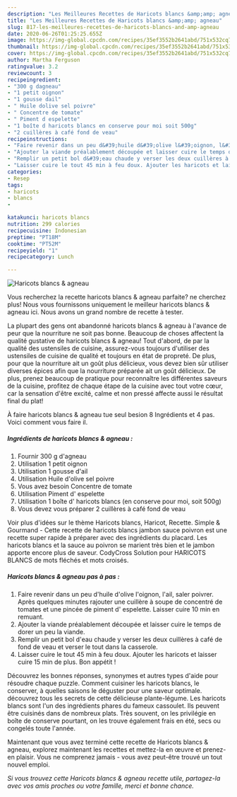 ```yaml
---
description: "Les Meilleures Recettes de Haricots blancs &amp;amp; agneau"
title: "Les Meilleures Recettes de Haricots blancs &amp;amp; agneau"
slug: 817-les-meilleures-recettes-de-haricots-blancs-and-amp-agneau
date: 2020-06-26T01:25:25.655Z
image: https://img-global.cpcdn.com/recipes/35ef3552b2641abd/751x532cq70/haricots-blancs-agneau-photo-principale-de-la-recette.jpg
thumbnail: https://img-global.cpcdn.com/recipes/35ef3552b2641abd/751x532cq70/haricots-blancs-agneau-photo-principale-de-la-recette.jpg
cover: https://img-global.cpcdn.com/recipes/35ef3552b2641abd/751x532cq70/haricots-blancs-agneau-photo-principale-de-la-recette.jpg
author: Martha Ferguson
ratingvalue: 3.2
reviewcount: 3
recipeingredient:
- "300 g dagneau"
- "1 petit oignon"
- "1 gousse dail"
- " Huile dolive sel poivre"
- " Concentre de tomate"
- " Piment d espelette"
- "1 boîte d haricots blancs en conserve pour moi soit 500g"
- "2 cuillères à café fond de veau"
recipeinstructions:
- "Faire revenir dans un peu d&#39;huile d&#39;olive l&#39;oignon, l&#39;ail, saler poivrer. Après quelques minutes rajouter une cuillère à soupe de concentré de tomates et une pincée de piment d&#39; espelette. Laisser cuire 10 min en remuant."
- "Ajouter la viande préalablement découpée et laisser cuire le temps de dorer un peu la viande."
- "Remplir un petit bol d&#39;eau chaude y verser les deux cuillères à café de fond de veau et verser le tout dans la casserole."
- "Laisser cuire le tout 45 min à feu doux. Ajouter les haricots et laisser cuire 15 min de plus. Bon appétit !"
categories:
- Resep
tags:
- haricots
- blancs
- 

katakunci: haricots blancs  
nutrition: 299 calories
recipecuisine: Indonesian
preptime: "PT18M"
cooktime: "PT52M"
recipeyield: "1"
recipecategory: Lunch

---
```



![Haricots blancs &amp; agneau](https://img-global.cpcdn.com/recipes/35ef3552b2641abd/751x532cq70/haricots-blancs-agneau-photo-principale-de-la-recette.jpg)

Vous recherchez la recette haricots blancs &amp; agneau parfaite? ne cherchez plus! Nous vous fournissons uniquement le meilleur haricots blancs &amp; agneau ici. Nous avons un grand nombre de recette à tester.

La plupart des gens ont abandonné haricots blancs &amp; agneau à l'avance de peur que la nourriture ne soit pas bonne. Beaucoup de choses affectent la qualité gustative de haricots blancs &amp; agneau! Tout d'abord, de par la qualité des ustensiles de cuisine, assurez-vous toujours d'utiliser des ustensiles de cuisine de qualité et toujours en état de propreté. De plus, pour que la nourriture ait un goût plus délicieux, vous devez bien sûr utiliser diverses épices afin que la nourriture préparée ait un goût délicieux. De plus, prenez beaucoup de pratique pour reconnaître les différentes saveurs de la cuisine, profitez de chaque étape de la cuisine avec tout votre cœur, car la sensation d'être excité, calme et non pressé affecte aussi le résultat final du plat!

<!--inarticleads1-->

À faire haricots blancs &amp; agneau tue seul besion 8 Ingrédients et 4 pas. Voici comment vous faire il.

##### Ingrédients de haricots blancs &amp; agneau :

1. Fournir 300 g d&#39;agneau
1. Utilisation 1 petit oignon
1. Utilisation 1 gousse d&#39;ail
1. Utilisation  Huile d&#39;olive sel poivre
1. Vous avez besoin  Concentre de tomate
1. Utilisation  Piment d&#39; espelette
1. Utilisation 1 boîte d&#39; haricots blancs (en conserve pour moi, soit 500g)
1. Vous devez vous préparer 2 cuillères à café fond de veau


Voir plus d&#39;idées sur le thème Haricots blancs, Haricot, Recette. Simple &amp; Gourmand - Cette recette de haricots blancs jambon sauce poivron est une recette super rapide à préparer avec des ingrédients du placard. Les haricots blancs et la sauce au poivron se marient très bien et le jambon apporte encore plus de saveur. CodyCross Solution pour HARICOTS BLANCS de mots fléchés et mots croisés. 

<!--inarticleads2-->

##### Haricots blancs &amp; agneau pas à pas :

1. Faire revenir dans un peu d&#39;huile d&#39;olive l&#39;oignon, l&#39;ail, saler poivrer. Après quelques minutes rajouter une cuillère à soupe de concentré de tomates et une pincée de piment d&#39; espelette. Laisser cuire 10 min en remuant.
1. Ajouter la viande préalablement découpée et laisser cuire le temps de dorer un peu la viande.
1. Remplir un petit bol d&#39;eau chaude y verser les deux cuillères à café de fond de veau et verser le tout dans la casserole.
1. Laisser cuire le tout 45 min à feu doux. Ajouter les haricots et laisser cuire 15 min de plus. Bon appétit !


Découvrez les bonnes réponses, synonymes et autres types d&#39;aide pour résoudre chaque puzzle. Comment cuisiner les haricots blancs, le conserver, à quelles saisons le déguster pour une saveur optimale. découvrez tous les secrets de cette délicieuse plante-légume. Les haricots blancs sont l&#39;un des ingrédients phares du fameux cassoulet. Ils peuvent être cuisinés dans de nombreux plats. Très souvent, on les privilégie en boîte de conserve pourtant, on les trouve également frais en été, secs ou congelés toute l&#39;année. 

<!--inarticleads1-->

<p>
Maintenant que vous avez terminé cette recette de Haricots blancs &amp; agneau, explorez maintenant les recettes et mettez-la en œuvre et prenez-en plaisir. Vous ne comprenez jamais - vous avez peut-être trouvé un tout nouvel emploi.
</p>

<p>
<i>Si vous trouvez cette Haricots blancs &amp; agneau recette utile, partagez-la avec vos amis proches ou votre famille, merci et bonne chance.</i>
</p>

